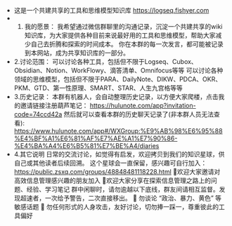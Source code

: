 - 这是一个共建共享的工具和思维模型知识库 https://logseq.fishyer.com
- 1. 我的愿景：
  我希望通过微信群聊里的沟通记录，沉淀一个共建共享的wiki知识库，为大家提供各种目前来说最好用的工具和思维模型，帮助大家减少自己去折腾和探索的时间成本。
  你在本群的每一次发言，都可能被记录到本网站，成为共享知识库的一部分。
- 2.讨论范围：
  可以讨论各种工具，包括但不限于Logseq、Cubox、Obsidian、Notion、WorkFlowy、滴答清单、Omnifocus等等
  可以讨论各种领域的思维模型，包括但不限于PARA、DailyNote、DIKW、PDCA、OKR、PKM、GTD、第一性原理、SMART、STAR、人生九宫格等等
- 3.历史记录：
  本群有机器人，会自动整理历史记录，以方便大家爬楼，点击我的邀请链接注册葫芦笔记： https://hulunote.com/app?invitation-code=74ccd42a
  然后就可以查看本群的历史聊天记录了(非本群人员无法查看): https://www.hulunote.com/app#/WXGroup:%E9%AB%98%E6%95%88%E4%BF%A1%E6%81%AF%E7%AE%A1%E7%90%86-%E4%BA%A4%E6%B5%81%E7%BE%A4/diaries
- 4.其它说明
  日常的交流讨论，如觉得有启发，欢迎拷贝到我们的知识星球，供自己或其他读者后续回溯。
  这个星球会一直保留，感兴趣可自行加入： https://public.zsxq.com/groups/48848481118228.html
  👏欢迎大家邀请对高效信息管理感兴趣的朋友加入
  👏欢迎大家分享在探索信息管理之路上的问题、经验、学习笔记
  群中闲聊时，请勿逾越以下底线，群友间请相互监督。发现超速者，一次给予警告，二次直接移出。
  🚫 勿谈论 “政治、暴力、黄色” 等敏感话题
  🚫 勿任何形式的人身攻击，友好讨论，切勿捧一踩一，尊重彼此的工具偏好